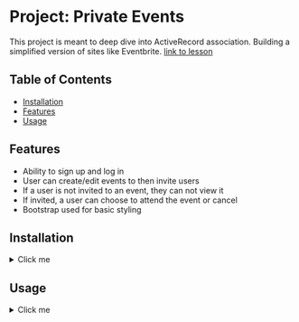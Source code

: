 # Project: Private Events

This project is meant to deep dive into ActiveRecord association. Building a simplified version of sites like Eventbrite.
[link to lesson](https://www.theodinproject.com/lessons/ruby-on-rails-private-events)

## Table of Contents

- [Installation](#installation)
- [Features](#features)
- [Usage](#usage)

## Features

- Ability to sign up and log in
- User can create/edit events to then invite users
- If a user is not invited to an event, they can not view it
- If invited, a user can choose to attend the event or cancel
- Bootstrap used for basic styling

## Installation

<details>
  <summary>Click me</summary>
  - clone repository:
  ```
  git clone https://github.com/MclPio/private-events.git
  ```
  
  - install gems:
  ```
  bundle install
  ```
  
  - migrate data
  ```
  rails db:migrate
  ```
  
  - optional: seed data to populate a bunch of users, events and invitations
  ```
  rails db:seed
  ```
  
  - start server
  ```
  rails s
  ```
  
  - open in browser
  ```
  localhost:3000
  ```
</details>


## Usage

<details>
  <summary>Click me</summary>
  - After running
  ```
  rails db:seed
  ```
  You can log in to seeded user accounts.
  - email: user1@world.co
  - password: 123456
  
  - You can create an account by clicking sign-up, no need to use personal info
  ![Sign up](images/sign_up_page.png)
  - The navbar should populate with options, Create Event, Profile, Sign out
  To create an event:
  1. Click create event at the top of navbar
  ![Creating an event](images/create_event_page.png)
  2. Fill out event details and submit
  3. You will then be able to invite users to the event
  
  
  To edit an event:
  1. Go to profile
  ![Profile page](images/profile_page.png)
  2. Click on the edit button beside the event
  3. Submit the form
  
  To delete an event:
  1. Go to profile
  2. Click on delete button and click ok on the confirmation
  
  To join an event:
  1. Make sure you are invited by checking the Profile section of the navbar
  2. If you are not invited you will get a message "You are not invited to this event"
  ![Not invited](images/not_invited_event.png)
  2. Click on the event and click on the Attend button
  ![Event page invited](images/invited_event_page.png)
  To cancel an event:
  1. You can either cancel on the Profile section or the event page itself
</details>